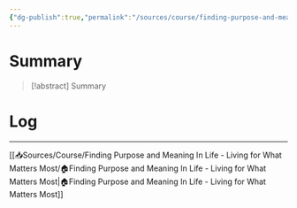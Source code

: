 ```yaml
---
{"dg-publish":true,"permalink":"/sources/course/finding-purpose-and-meaning-in-life-living-for-what-matters-most/learning-about-purpose-form-camus-sartre-and-nietzsche/"}
---
```


# Summary
>[!abstract] Summary
> 

# Log


---
[[📥Sources/Course/Finding Purpose and Meaning In Life - Living for What Matters Most/🏠Finding Purpose and Meaning In Life - Living for What Matters Most\|🏠Finding Purpose and Meaning In Life - Living for What Matters Most]]